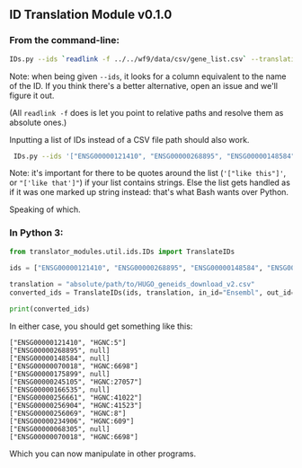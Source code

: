 ## ID Translation Module v0.1.0

### From the command-line:
```bash
IDs.py --ids `readlink -f ../../wf9/data/csv/gene_list.csv` --translation `readlink -f ../../wf9/data/csv/HUGO_geneids_download_v2.csv` --in_id "Ensembl" --out_id "HGNC"
```

Note: when being given `--ids`, it looks for a column equivalent to the name of the ID. If you think there's a better alternative, open an issue and we'll figure it out.

(All `readlink -f` does is let you point to relative paths and resolve them as absolute ones.)

Inputting a list of IDs instead of a CSV file path should also work.

```bash
 IDs.py --ids '["ENSG00000121410", "ENSG00000268895", "ENSG00000148584", "ENSG00000070018", "ENSG00000175899", "ENSG00000245105"]'  --translation `readlink -f ../wf9/data/csv/HUGO_geneids_download_v2.csv` --in_id "Ensembl" --out_id "HGNC" results
```

Note: it's important for there to be quotes around the list (`'["like this"]'`, or `"['like that']"`) if your list contains strings. Else the list gets handled as if it was one marked up string instead: that's what Bash wants over Python.

Speaking of which. 

### In Python 3:
```python
from translator_modules.util.ids.IDs import TranslateIDs

ids = ["ENSG00000121410", "ENSG00000268895", "ENSG00000148584", "ENSG00000070018", "ENSG00000175899", "ENSG00000245105"]
    
translation = "absolute/path/to/HUGO_geneids_download_v2.csv"
converted_ids = TranslateIDs(ids, translation, in_id="Ensembl", out_id="HGNC").results

print(converted_ids)
```

In either case, you should get something like this:

```
["ENSG00000121410", "HGNC:5"]
["ENSG00000268895", null]
["ENSG00000148584", null]
["ENSG00000070018", "HGNC:6698"]
["ENSG00000175899", null]
["ENSG00000245105", "HGNC:27057"]
["ENSG00000166535", null]
["ENSG00000256661", "HGNC:41022"]
["ENSG00000256904", "HGNC:41523"]
["ENSG00000256069", "HGNC:8"]
["ENSG00000234906", "HGNC:609"]
["ENSG00000068305", null]
["ENSG00000070018", "HGNC:6698"]
```

Which you can now manipulate in other programs.
